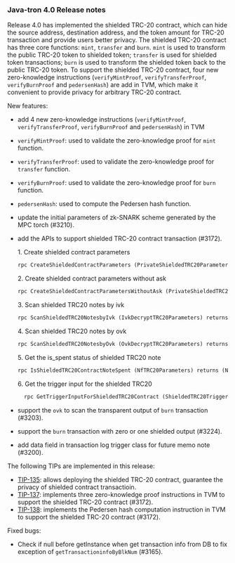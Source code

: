 ### Java-tron 4.0 Release notes



Release 4.0 has implemented the shielded TRC-20 contract, which can hide the source address, destination address, and the token amount for TRC-20 transaction and provide users better privacy.  The shielded TRC-20 contract has three core functions: `mint`, `transfer` and `burn`. `mint` is used to transform the public TRC-20 token to shielded token; `transfer` is used for shielded token transactions; `burn` is used to transform the shielded token back to the public TRC-20 token. To support the shielded TRC-20 contract,  four new zero-knowledge instructions (`verifyMintProof`, `verifyTransferProof`, `verifyBurnProof` and `pedersenHash`) are add in TVM, which make it convenient to provide privacy for arbitrary TRC-20 contract.



New features:
 - add 4 new zero-knowledge instructions (`verifyMintProof`, `verifyTransferProof`, `verifyBurnProof` and `pedersenHash`) in TVM
  - `verifyMintProof`: used to validate the zero-knowledge proof for `mint` function.
  - `verifyTransferProof`: used to validate the zero-knowledge proof for `transfer` function.
  - `verifyBurnProof`: used to validate  the zero-knowledge proof for `burn` function.
  - `pedersenHash`: used to compute the Pedersen hash function.

- update the initial parameters of zk-SNARK scheme generated by the MPC torch (#3210). 


- add the APIs to support shielded TRC-20 contract transaction (#3172).

   1.&nbsp;Create shielded contract parameters

  ```protobuf
  rpc CreateShieldedContractParameters (PrivateShieldedTRC20Parameters) returns (ShieldedTRC20Parameters) {}
  ```
  2.&nbsp;Create shielded contract parameters without ask

  ```protobuf
  rpc CreateShieldedContractParametersWithoutAsk (PrivateShieldedTRC20ParametersWithoutAsk) returns (ShieldedTRC20Parameters) {}
  ```
  3.&nbsp;Scan shielded TRC20 notes by ivk

  ```protobuf
  rpc ScanShieldedTRC20NotesbyIvk (IvkDecryptTRC20Parameters) returns (DecryptNotesTRC20) {}
  ```
  4.&nbsp;Scan shielded TRC20 notes by ovk

  ```protobuf
  rpc ScanShieldedTRC20NotesbyOvk (OvkDecryptTRC20Parameters) returns (DecryptNotesTRC20) {}
  ```
  5.&nbsp;Get the is_spent status of shielded TRC20 note

  ```protobuf
  rpc IsShieldedTRC20ContractNoteSpent (NfTRC20Parameters) returns (NullifierResult) {}
  ```
  6.&nbsp;Get the trigger input for the shielded TRC20

  ```protobuf
    rpc GetTriggerInputForShieldedTRC20Contract (ShieldedTRC20TriggerContractParameters) returns (BytesMessage) {}
  ```

- support the `ovk` to scan the transparent output of  `burn` transaction (#3203). 

- support the `burn` transaction with zero or one shielded output (#3224).

- add data field in transaction log trigger class for future memo note (#3200).

The following TIPs are implemented in this release:

- [TIP-135](https://github.com/tronprotocol/tips/blob/master/tip-135.md): allows deploying the shielded TRC-20 contract, guarantee the privacy of shielded contract transactioin.
- [ TIP-137](https://github.com/tronprotocol/tips/blob/master/tip-137.md): implements three zero-knowledge proof instructions in TVM to support the shielded TRC-20 contract (#3172).
- [TIP-138](https://github.com/tronprotocol/tips/blob/master/tip-138.md): implements the Pedersen hash computation instruction in TVM to support the shielded TRC-20 contract (#3172).

Fixed bugs:

- Check if null before getInstance when get transaction info from DB to fix exception of `getTransactioninfoByBlkNum` (#3165).
